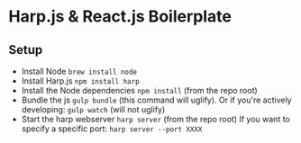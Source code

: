 # Harp.js &amp; React.js Boilerplate

Setup
-----
* Install Node `brew install node`
* Install Harp.js `npm install harp`
* Install the Node dependencies `npm install` (from the repo root)
* Bundle the js `gulp bundle` (this command will uglify). Or if you're actively developing: `gulp watch` (will not uglify)
* Start the harp webserver `harp server` (from the repo root) If you want to specify a specific port: `harp server --port XXXX`
